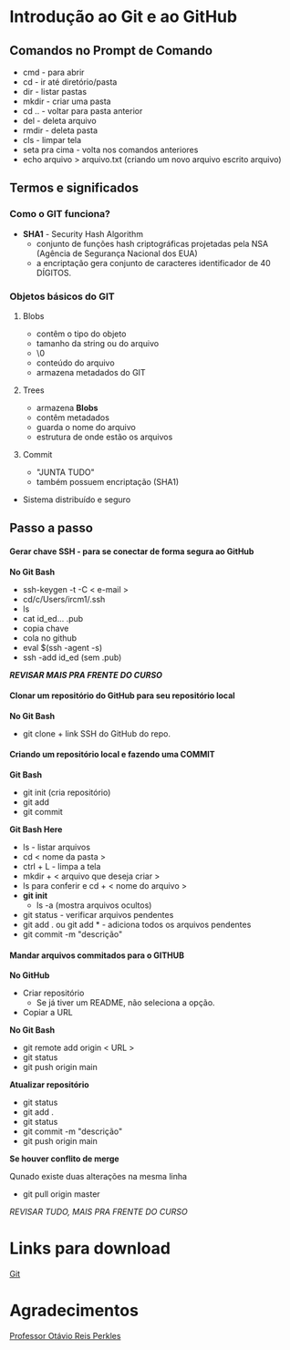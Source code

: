 # Introdução ao Git e ao GitHub

## Comandos no Prompt de Comando

- cmd - para abrir
- cd - ir até diretório/pasta
- dir - listar pastas
- mkdir - criar uma pasta
- cd .. - voltar para pasta anterior
- del - deleta arquivo
- rmdir - deleta pasta
- cls - limpar tela
- seta pra cima - volta nos comandos anteriores
- echo arquivo > arquivo.txt (criando um novo arquivo escrito arquivo)

## Termos e significados
### Como o GIT funciona?

- **SHA1** - Security Hash Algorithm
	- conjunto de funções hash criptográficas projetadas pela NSA (Agência de Segurança Nacional dos EUA)
	- a encriptação gera conjunto de caracteres identificador de 40 DÍGITOS.
### Objetos básicos do GIT

1. Blobs
	- contêm o tipo do objeto
	- tamanho da string ou do arquivo
	- \0
	- conteúdo do arquivo
	- armazena metadados do GIT

2. Trees
	- armazena **Blobs**
	- contêm metadados
	- guarda o nome do arquivo
	- estrutura de onde estão os arquivos

3. Commit
	- "JUNTA TUDO"
	- também possuem encriptação (SHA1)

- Sistema distribuído e seguro

## Passo a passo
#### Gerar chave SSH - para se conectar de forma segura ao GitHub

**No Git Bash**
- ssh-keygen -t -C < e-mail >
- cd/c/Users/ircm1/.ssh
- ls
- cat id_ed... .pub
- copia chave
- cola no github
- eval $(ssh -agent -s)
- ssh -add id_ed (sem .pub)

 ***REVISAR MAIS PRA FRENTE DO CURSO***

#### Clonar um repositório do GitHub para seu repositório local

**No Git Bash**
- git clone + link SSH do GitHub do repo.

#### Criando um repositório local e fazendo uma COMMIT

**Git Bash** 
- git init (cria repositório)
- git add
- git commit

**Git Bash Here**
- ls - listar arquivos
- cd < nome da pasta >
- ctrl + L - limpa a tela
- mkdir + < arquivo que deseja criar >
- ls para conferir e cd + < nome do arquivo >
- **git init**
    - ls -a (mostra arquivos ocultos)
- git status - verificar arquivos pendentes
- git add . ou git add * - adiciona todos os arquivos pendentes
- git commit -m "descrição"

#### Mandar arquivos commitados para o GITHUB

**No GitHub**
- Criar repositório
    - Se já tiver um README, não seleciona a opção.
- Copiar a URL

**No Git Bash**
- git remote add origin < URL >
- git status 
- git push origin main

**Atualizar repositório**
- git status
- git add .
- git status
- git commit -m "descrição"
- git push origin main

**Se houver conflito de merge**

Qunado existe duas alterações na mesma linha
- git pull origin master

*REVISAR TUDO, MAIS PRA FRENTE DO CURSO*

# Links para download

[Git](https://git-scm.com/downloads)

# Agradecimentos

[Professor Otávio Reis Perkles](https://www.linkedin.com/in/operkles/)